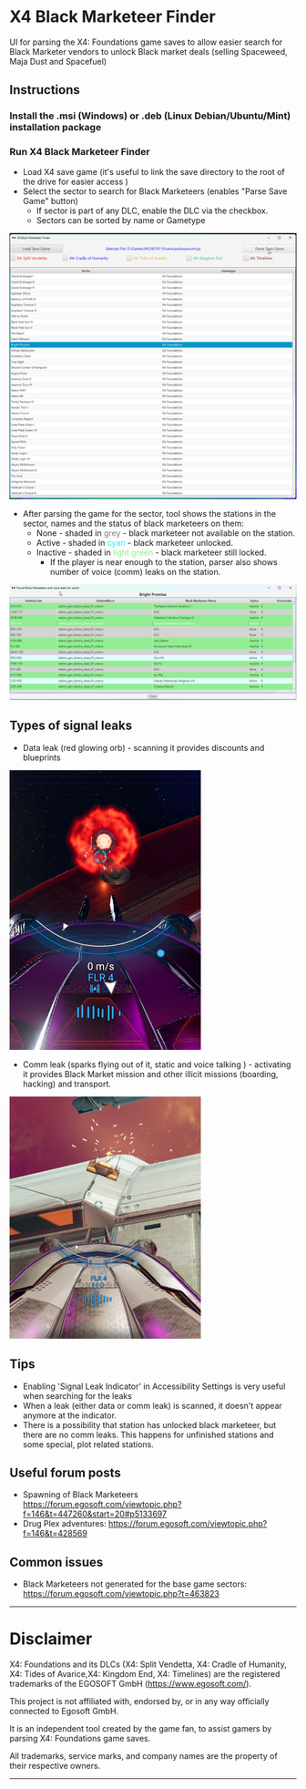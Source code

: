  # X4 Black Marketeer Finder
UI for parsing the X4: Foundations game saves to allow easier search for Black Marketer vendors to unlock Black market deals (selling Spaceweed, Maja Dust and Spacefuel)

## Instructions

### Install the .msi (Windows) or .deb (Linux Debian/Ubuntu/Mint) installation package

### Run X4 Black Marketeer Finder

* Load X4 save game (it's useful to link the save directory to the root of the drive for easier access )
* Select the sector to search for Black Marketeers (enables "Parse Save Game" button)
   * If sector is part of any DLC, enable the DLC via the checkbox.
   * Sectors can be sorted by name or Gametype

![X4 Black Markeeer Finder main](images/X4BlackMarketeerFinder-Main.png)

* After parsing the game for the sector, tool shows the stations in the sector, names and the status of black marketeers on them:
   * None - shaded in <span style="color:grey">grey</span> - black marketeer not available on the station.
   * Active - shaded in <span style="color:cyan">cyan</span> - black marketeer unlocked.
   * Inactive - shaded in <span style="color:lightgreen">light green</span> - black marketeer still locked.
     *  If the player is near enough to the station, parser also shows number of voice (comm) leaks on the station.

![X4 Black Markeeer Finder Parsed](images/X4BlackMarketeerFinder-Parsed.png)

## Types of signal leaks
* Data leak (red glowing orb) - scanning it provides discounts and blueprints 

![Data leak](images/SignalLeak.png)
 
* Comm leak (sparks flying out of it, static and voice talking ) - activating it provides Black Market mission and other illicit missions (boarding, hacking) and transport.

![Comm leak](images/CommLeak.png)
## Tips
- Enabling 'Signal Leak Indicator' in Accessibility Settings is very useful when searching for the leaks
- When a leak (either data or comm leak) is scanned, it doesn't appear anymore at the indicator.
- There is a possibility that station has unlocked black marketeer, but there are no comm leaks. This happens for unfinished stations and some special, plot related stations.

## Useful forum posts
- Spawning of Black Marketeers https://forum.egosoft.com/viewtopic.php?f=146&t=447260&start=20#p5133697
- Drug Plex adventures: https://forum.egosoft.com/viewtopic.php?f=146&t=428569

## Common issues
- Black Marketeers not generated for the base game sectors: https://forum.egosoft.com/viewtopic.php?t=463823

---
# Disclaimer
X4: Foundations and its DLCs (X4: Split Vendetta, X4: Cradle of Humanity, X4: Tides of Avarice,X4: Kingdom End, X4: Timelines) are the registered trademarks of the EGOSOFT GmbH (https://www.egosoft.com/).

This project is not affiliated with, endorsed by, or in any way officially connected to Egosoft GmbH. 

It is an independent tool created by the game fan, to assist gamers by parsing X4: Foundations game saves.

All trademarks, service marks, and company names are the property of their respective owners.

---



